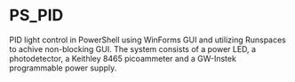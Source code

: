 # PS_PID

PID light control in PowerShell using WinForms GUI and utilizing Runspaces to achive non-blocking GUI.
The system consists of a power LED, a photodetector, a Keithley 8465 picoammeter and a GW-Instek programmable power supply.

